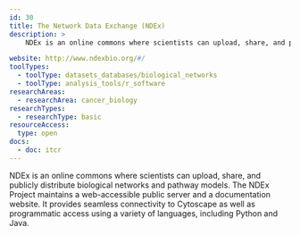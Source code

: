 ```yaml
---
id: 30
title: The Network Data Exchange (NDEx)
description: >
    NDEx is an online commons where scientists can upload, share, and publicly distribute biological networks and pathway models.

website: http://www.ndexbio.org/#/
toolTypes:
  - toolType: datasets_databases/biological_networks
  - toolType: analysis_tools/r_software
researchAreas:
  - researchArea: cancer_biology
researchTypes:
  - researchType: basic
resourceAccess:
  type: open
docs:
  - doc: itcr
---
```

NDEx is an online commons where scientists can upload, share, and publicly distribute biological networks and pathway models. The NDEx Project maintains a web-accessible public server and a documentation website. It provides seamless connectivity to Cytoscape as well as programmatic access using a variety of languages, including Python and Java.
